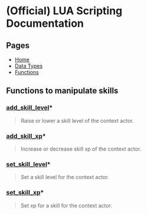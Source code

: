 
# (Official) LUA Scripting Documentation

## Pages

- [Home](../../index)
- [Data Types](../data-types)
- [Functions](../functions)

## Functions to manipulate skills

### [add_skill_level](skills/add_skill_level)*

> Raise or lower a skill level of the context actor.

### [add_skill_xp](skills/add_skill_xp)*

> Increase or decrease skill xp of the context actor.

### [set_skill_level](skills/set_skill_level)*

> Set a skill level for the context actor.

### [set_skill_xp](skills/set_skill_xp)*

> Set xp for a skill for the context actor.
